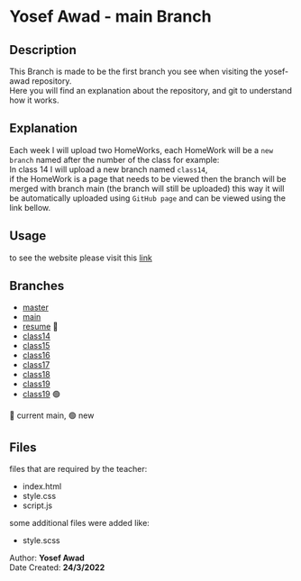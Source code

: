 # Yosef Awad - main Branch

## Description

This Branch is made to be the first branch you see when visiting the yosef-awad repository.<br>
Here you will find an explanation about the repository, and git to understand how it works.<br>

## Explanation

Each week I will upload two HomeWorks, each HomeWork will be a `new branch` named after the number of the class for example:<br>
In class 14 I will upload a new branch named `class14`,<br>
if the HomeWork is a page that needs to be viewed then the branch will be merged with branch main (the branch will still be uploaded) this way it will be automatically uploaded using `GitHub page` and can be viewed using the link bellow.<br>

## Usage

to see the website please visit this [link](https://fullstack-alfanar.github.io/yosef-awad/)

## Branches

- [master](https://github.com/Fullstack-Alfanar/yosef-awad/tree/master)
- [main](https://github.com/Fullstack-Alfanar/yosef-awad/tree/main)
- [resume](https://github.com/Fullstack-Alfanar/yosef-awad/tree/resume) 🔵
- [class14](https://github.com/Fullstack-Alfanar/yosef-awad/tree/class14)
- [class15](https://github.com/Fullstack-Alfanar/yosef-awad/tree/class15)
- [class16](https://github.com/Fullstack-Alfanar/yosef-awad/tree/class16)
- [class17](https://github.com/Fullstack-Alfanar/yosef-awad/tree/class17)
- [class18](https://github.com/Fullstack-Alfanar/yosef-awad/tree/class18)
- [class19](https://github.com/Fullstack-Alfanar/yosef-awad/tree/class19)
- [class19](https://github.com/Fullstack-Alfanar/yosef-awad/tree/class21) 🟢

🔵 current main, 🟢 new

## Files

files that are required by the teacher:

- index.html
- style.css
- script.js

some additional files were added like:

- style.scss

Author: **Yosef Awad**<br>
Date Created: **24/3/2022**<br>
